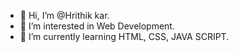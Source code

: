 - 👋 Hi, I’m @Hrithik kar.
- 👀 I’m interested in Web Development.
- 🌱 I’m currently learning HTML, CSS, JAVA SCRIPT.

<!---
Hrithikkar10/Hrithikkar10 is a ✨ special ✨ repository because its `README.md` (this file) appears on your GitHub profile.
You can click the Preview link to take a look at your changes.
--->
